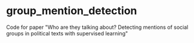# group_mention_detection
Code for paper "Who are they talking about? Detecting mentions of social groups in political texts with supervised learning"
